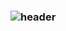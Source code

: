 ### ![header](https://capsule-render.vercel.app/api?type=wave&color=auto&height=300&section=header&text=capsule%20render&fontSize=90)
<!--
**Hyeonseo071/Hyeonseo071** is a ✨ _special_ ✨ repository because its `README.md` (this file) appears on your GitHub profile.

Here are some ideas to get you started:

- 🔭 I’m currently working on ...
- 🌱 I’m currently learning ...
- 👯 I’m looking to collaborate on ...
- 🤔 I’m looking for help with ...
- 💬 Ask me about ...
- 📫 How to reach me: ...
- 😄 Pronouns: ...
- ⚡ Fun fact: ...
-->
